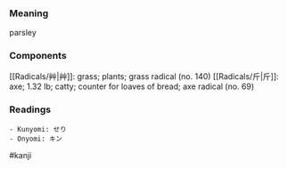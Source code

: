 ### Meaning

parsley

### Components

[[Radicals/艸|艸]]: grass; plants; grass radical (no. 140) [[Radicals/斤|斤]]: axe; 1.32 lb; catty; counter for loaves of bread; axe radical (no. 69)

### Readings

```
- Kunyomi: せり
- Onyomi: キン
```

#kanji